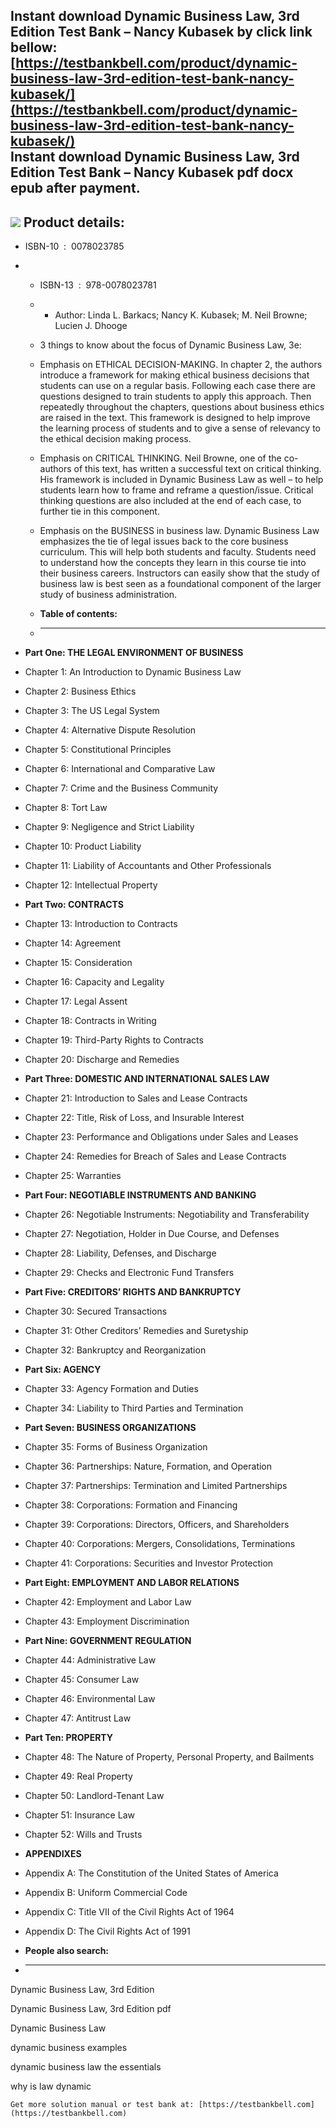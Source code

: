 Instant download **Dynamic Business Law, 3rd Edition Test Bank – Nancy Kubasek** by click link bellow:  
[https://testbankbell.com/product/dynamic-business-law-3rd-edition-test-bank-nancy-kubasek/](https://testbankbell.com/product/dynamic-business-law-3rd-edition-test-bank-nancy-kubasek/)  
**Instant download Dynamic Business Law, 3rd Edition Test Bank – Nancy Kubasek pdf docx epub after payment.**
-------------------------------------------------------------------------------------------------------------


![](https://testbankbell.com/wp-content/uploads/2023/05/kubasek-dynamic_business_law_3e-259x320-1-300x300.jpeg)
**Product details:**
--------------------


* ISBN-10 ‏ : ‎ 0078023785
* * ISBN-13 ‏ : ‎ 978-0078023781
  * * Author: Linda L. Barkacs; Nancy K. Kubasek; M. Neil Browne; Lucien J. Dhooge
   
  * 3 things to know about the focus of Dynamic Business Law, 3e:
  * Emphasis on ETHICAL DECISION-MAKING. In chapter 2, the authors introduce a framework for making ethical business decisions that students can use on a regular basis. Following each case there are questions designed to train students to apply this approach. Then repeatedly throughout the chapters, questions about business ethics are raised in the text. This framework is designed to help improve the learning process of students and to give a sense of relevancy to the ethical decision making process.
  * Emphasis on CRITICAL THINKING. Neil Browne, one of the co-authors of this text, has written a successful text on critical thinking. His framework is included in Dynamic Business Law as well – to help students learn how to frame and reframe a question/issue. Critical thinking questions are also included at the end of each case, to further tie in this component.
  * Emphasis on the BUSINESS in business law. Dynamic Business Law emphasizes the tie of legal issues back to the core business curriculum. This will help both students and faculty. Students need to understand how the concepts they learn in this course tie into their business careers. Instructors can easily show that the study of business law is best seen as a foundational component of the larger study of business administration.
  * **Table of contents:**
  * ----------------------
 
* **Part One: THE LEGAL ENVIRONMENT OF BUSINESS**
* Chapter 1: An Introduction to Dynamic Business Law
* Chapter 2: Business Ethics
* Chapter 3: The US Legal System
* Chapter 4: Alternative Dispute Resolution
* Chapter 5: Constitutional Principles
* Chapter 6: International and Comparative Law
* Chapter 7: Crime and the Business Community
* Chapter 8: Tort Law
* Chapter 9: Negligence and Strict Liability
* Chapter 10: Product Liability
* Chapter 11: Liability of Accountants and Other Professionals
* Chapter 12: Intellectual Property

* **Part Two: CONTRACTS**
* Chapter 13: Introduction to Contracts
* Chapter 14: Agreement
* Chapter 15: Consideration
* Chapter 16: Capacity and Legality
* Chapter 17: Legal Assent
* Chapter 18: Contracts in Writing
* Chapter 19: Third-Party Rights to Contracts
* Chapter 20: Discharge and Remedies

* **Part Three: DOMESTIC AND INTERNATIONAL SALES LAW**
* Chapter 21: Introduction to Sales and Lease Contracts
* Chapter 22: Title, Risk of Loss, and Insurable Interest
* Chapter 23: Performance and Obligations under Sales and Leases
* Chapter 24: Remedies for Breach of Sales and Lease Contracts
* Chapter 25: Warranties

* **Part Four: NEGOTIABLE INSTRUMENTS AND BANKING**
* Chapter 26: Negotiable Instruments: Negotiability and Transferability
* Chapter 27: Negotiation, Holder in Due Course, and Defenses
* Chapter 28: Liability, Defenses, and Discharge
* Chapter 29: Checks and Electronic Fund Transfers

* **Part Five: CREDITORS’ RIGHTS AND BANKRUPTCY**
* Chapter 30: Secured Transactions
* Chapter 31: Other Creditors’ Remedies and Suretyship
* Chapter 32: Bankruptcy and Reorganization
* **Part Six: AGENCY**
* Chapter 33: Agency Formation and Duties
* Chapter 34: Liability to Third Parties and Termination
* **Part Seven: BUSINESS ORGANIZATIONS**
* Chapter 35: Forms of Business Organization
* Chapter 36: Partnerships: Nature, Formation, and Operation
* Chapter 37: Partnerships: Termination and Limited Partnerships
* Chapter 38: Corporations: Formation and Financing
* Chapter 39: Corporations: Directors, Officers, and Shareholders
* Chapter 40: Corporations: Mergers, Consolidations, Terminations
* Chapter 41: Corporations: Securities and Investor Protection
* **Part Eight: EMPLOYMENT AND LABOR RELATIONS**
* Chapter 42: Employment and Labor Law
* Chapter 43: Employment Discrimination

* **Part Nine: GOVERNMENT REGULATION**
* Chapter 44: Administrative Law
* Chapter 45: Consumer Law
* Chapter 46: Environmental Law
* Chapter 47: Antitrust Law

* **Part Ten: PROPERTY**
* Chapter 48: The Nature of Property, Personal Property, and Bailments
* Chapter 49: Real Property
* Chapter 50: Landlord-Tenant Law
* Chapter 51: Insurance Law
* Chapter 52: Wills and Trusts

* **APPENDIXES**
* Appendix A: The Constitution of the United States of America
* Appendix B: Uniform Commercial Code
* Appendix C: Title VII of the Civil Rights Act of 1964
* Appendix D: The Civil Rights Act of 1991
* **People also search:**
* -----------------------

Dynamic Business Law, 3rd Edition

Dynamic Business Law, 3rd Edition pdf

Dynamic Business Law

dynamic business examples

dynamic business law the essentials

why is law dynamic


    Get more solution manual or test bank at: [https://testbankbell.com](https://testbankbell.com)
